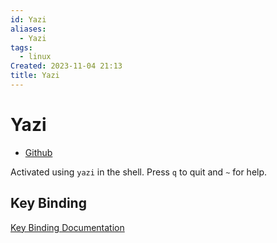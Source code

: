 ```yaml
---
id: Yazi
aliases:
  - Yazi
tags:
  - linux
Created: 2023-11-04 21:13
title: Yazi
---
```


# Yazi

- [Github](https://github.com/sxyazi/yazi)

Activated using `yazi` in the shell. Press `q` to quit and `~` for help.
## Key Binding
[Key Binding Documentation](https://yazi-rs.github.io/docs/quick-start)
